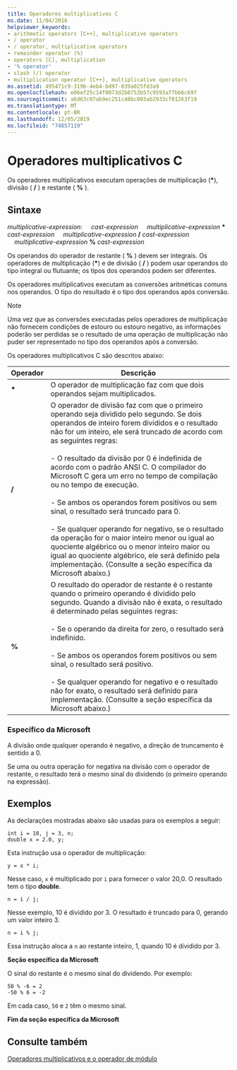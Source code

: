 ```yaml
---
title: Operadores multiplicativos C
ms.date: 11/04/2016
helpviewer_keywords:
- arithmetic operators [C++], multiplicative operators
- / operator
- / operator, multiplicative operators
- remainder operator (%)
- operators [C], multiplication
- '% operator'
- slash (/) operator
- multiplication operator [C++], multiplicative operators
ms.assetid: 495471c9-319b-4eb4-bd97-039a025fd3a9
ms.openlocfilehash: e06ef25c14f8073d2b8753b57c9593af7bb6c69f
ms.sourcegitcommit: a6d63c07ab9ec251c48bc003ab2933cf01263f19
ms.translationtype: MT
ms.contentlocale: pt-BR
ms.lasthandoff: 12/05/2019
ms.locfileid: "74857119"
---
```

# <a name="c-multiplicative-operators"></a>Operadores multiplicativos C

Os operadores multiplicativos executam operações de multiplicação (<strong>\*</strong>), divisão ( **/** ) e restante ( **%** ).

## <a name="syntax"></a>Sintaxe

*multiplicative-expression*: &nbsp;&nbsp;&nbsp;&nbsp;*cast-expression* &nbsp;&nbsp;&nbsp;&nbsp;*multiplicative-expression* <strong>\*</strong> *cast-expression* &nbsp;&nbsp;&nbsp;&nbsp;*multiplicative-expression* **/** *cast-expression* &nbsp;&nbsp;&nbsp;&nbsp;*multiplicative-expression* **%** *cast-expression*

Os operandos do operador de restante ( **%** ) devem ser integrais. Os operadores de multiplicação (<strong>\*</strong>) e de divisão ( **/** ) podem usar operandos do tipo integral ou flutuante; os tipos dos operandos podem ser diferentes.

Os operadores multiplicativos executam as conversões aritméticas comuns nos operandos. O tipo do resultado é o tipo dos operandos após conversão.

> [!NOTE]
>  Uma vez que as conversões executadas pelos operadores de multiplicação não fornecem condições de estouro ou estouro negativo, as informações poderão ser perdidas se o resultado de uma operação de multiplicação não puder ser representado no tipo dos operandos após a conversão.

Os operadores multiplicativos C são descritos abaixo:

|Operador|Descrição|
|--------------|-----------------|
|<strong>\*</strong>|O operador de multiplicação faz com que dois operandos sejam multiplicados.|
|**/**|O operador de divisão faz com que o primeiro operando seja dividido pelo segundo. Se dois operandos de inteiro forem divididos e o resultado não for um inteiro, ele será truncado de acordo com as seguintes regras:<br/><br/>- O resultado da divisão por 0 é indefinida de acordo com o padrão ANSI C. O compilador do Microsoft C gera um erro no tempo de compilação ou no tempo de execução.<br/><br/>- Se ambos os operandos forem positivos ou sem sinal, o resultado será truncado para 0.<br/><br/>- Se qualquer operando for negativo, se o resultado da operação for o maior inteiro menor ou igual ao quociente algébrico ou o menor inteiro maior ou igual ao quociente algébrico, ele será definido pela implementação. (Consulte a seção específica da Microsoft abaixo.)|
|**%**|O resultado do operador de restante é o restante quando o primeiro operando é dividido pelo segundo. Quando a divisão não é exata, o resultado é determinado pelas seguintes regras:<br/><br/>- Se o operando da direita for zero, o resultado será indefinido.<br/><br/>- Se ambos os operandos forem positivos ou sem sinal, o resultado será positivo.<br/><br/>- Se qualquer operando for negativo e o resultado não for exato, o resultado será definido para implementação. (Consulte a seção específica da Microsoft abaixo.)|

### <a name="microsoft-specific"></a>Específico da Microsoft

A divisão onde qualquer operando é negativo, a direção de truncamento é sentido a 0.

Se uma ou outra operação for negativa na divisão com o operador de restante, o resultado terá o mesmo sinal do dividendo (o primeiro operando na expressão).

## <a name="examples"></a>Exemplos

As declarações mostradas abaixo são usadas para os exemplos a seguir:

```
int i = 10, j = 3, n;
double x = 2.0, y;
```

Esta instrução usa o operador de multiplicação:

```
y = x * i;
```

Nesse caso, `x` é multiplicado por `i` para fornecer o valor 20,0. O resultado tem o tipo **double**.

```
n = i / j;
```

Nesse exemplo, 10 é dividido por 3. O resultado é truncado para 0, gerando um valor inteiro 3.

```
n = i % j;
```

Essa instrução aloca a `n` ao restante inteiro, 1, quando 10 é dividido por 3.

**Seção específica da Microsoft**

O sinal do restante é o mesmo sinal do dividendo. Por exemplo:

```
50 % -6 = 2
-50 % 6 = -2
```

Em cada caso, `50` e `2` têm o mesmo sinal.

**Fim da seção específica da Microsoft**

## <a name="see-also"></a>Consulte também

[Operadores multiplicativos e o operador de módulo](../cpp/multiplicative-operators-and-the-modulus-operator.md)

